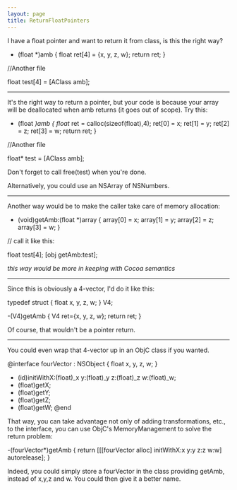 ```yaml
---
layout: page
title: ReturnFloatPointers
---
```




I have a float pointer and want to return it from class, is this the right way?

    
- (float *)amb
{
	float ret[4] = {x, y, z, w};
	return ret;
}


//Another file

float test[4] = [AClass amb];



----

It's the right way to return a pointer, but your code is because your array will be deallocated when amb returns (it goes out of scope). Try this:

    
- (float *)amb
{
	float* ret = calloc(sizeof(float),4);
        ret[0] = x;
        ret[1] = y;
        ret[2] = z;
        ret[3] = w;
	return ret;
}


//Another file

float* test = [AClass amb];


Don't forget to call     free(test) when you're done.

Alternatively, you could use an NSArray of NSNumber<nowiki/>s.

----

Another way would be to make the caller take care of memory allocation:
    
- (void)getAmb:(float *)array {
	array[0] = x;
	array[1] = y;
	array[2] = z;
	array[3] = w;
}

// call it like this:

float test[4];
[obj getAmb:test];


*this way would be more in keeping with Cocoa semantics*

----

Since this is obviously a 4-vector, I'd do it like this:
    
typedef struct
{
float x, y, z, w;
} V4;

-(V4)getAmb
{
V4 ret={x, y, z, w};
return ret;
}

Of course, that wouldn't be a pointer return.

----

You could even wrap that 4-vector up in an ObjC class if you wanted.

    
@interface fourVector : NSObject {
   float x, y, z, w;
}
- (id)initWithX:(float)_x y:(float)_y z:(float)_z w:(float)_w;
- (float)getX;
- (float)getY;
- (float)getZ;
- (float)getW;
@end


That way, you can take advantage not only of adding transformations, etc., to the interface, you can use ObjC's MemoryManagement to solve the return problem:

    
-(fourVector*)getAmb {
   return [[[fourVector alloc] initWithX:x y:y z:z w:w] autorelease];
}


Indeed, you could simply store a     fourVector in the class providing getAmb, instead of x,y,z and w. You could then give it a better name.

